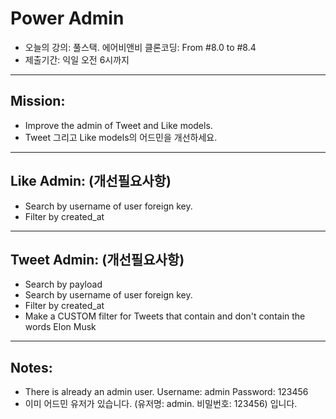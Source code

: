 # Power Admin

- 오늘의 강의: 풀스택. 에어비앤비 클론코딩: From #8.0 to #8.4
- 제출기간: 익일 오전 6시까지

---
## Mission:
- Improve the admin of Tweet and Like models.
- Tweet 그리고 Like models의 어드민을 개선하세요.

--- 
## Like Admin: (개선필요사항)
- Search by username of user foreign key.
- Filter by created_at

---
## Tweet Admin: (개선필요사항)
- Search by payload
- Search by username of user foreign key.
- Filter by created_at
- Make a CUSTOM filter for Tweets that contain and don't contain the words Elon Musk

---
## Notes:
- There is already an admin user. Username: admin Password: 123456
- 이미 어드민 유저가 있습니다. (유저명: admin. 비밀번호: 123456) 입니다.